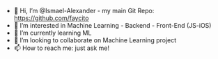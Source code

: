 - 👋 Hi, I’m @Ismael-Alexander - my main Git Repo: https://github.com/faycito
- 👀 I’m interested in Machine Learning - Backend - Front-End (JS-iOS)
- 🌱 I’m currently learning ML
- 💞️ I’m looking to collaborate on Machine Learning project
- 📫 How to reach me: just ask me!

<!---
Ismael-Alexander/Ismael-Alexander is a ✨ special ✨ repository because its `README.md` (this file) appears on your GitHub profile.
You can click the Preview link to take a look at your changes.
--->
